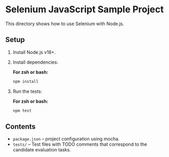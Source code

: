 # Selenium JavaScript Sample Project

This directory shows how to use Selenium with Node.js.

## Setup

1. Install Node.js v18+.
2. Install dependencies:

   **For zsh or bash:**

   ```zsh or bash
   npm install
   ```

3. Run the tests:

   **For zsh or bash:**

   ```zsh or bash
   npm test
   ```

## Contents

- `package.json` – project configuration using mocha.
- `tests/` – Test files with TODO comments that correspond to the candidate evaluation tasks.
